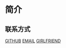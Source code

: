 
# **简介**

## 联系方式

[GITHUB](https://github.com/2418071565)
[EMAIL](mailto:2418071565@qq.com)
[GIRLFRIEND](http://github.com/hstxmgzY)


